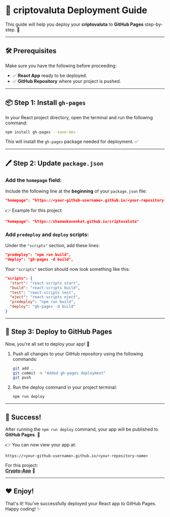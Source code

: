 # 🚀 criptovaluta Deployment Guide

This guide will help you deploy your **criptovaluta** to **GitHub Pages** step-by-step. 🌟

---

## 🛠️ Prerequisites

Make sure you have the following before proceeding:

- ✅ **React App** ready to be deployed.
- ✅ **GitHub Repository** where your project is pushed.

---

## 📦 Step 1: Install `gh-pages`

In your React project directory, open the terminal and run the following command:

```bash
npm install gh-pages --save-dev
```

This will install the `gh-pages` package needed for deployment. ✅

---

## 🖊️ Step 2: Update `package.json`

### Add the `homepage` field:
Include the following line at the **beginning** of your `package.json` file:

```json
"homepage": "https://<your-github-username>.github.io/<your-repository-name>"
```

👉 Example for this project:  
```json
"homepage": "https://shanmukavenkat.github.io/criptovaluta"
```

### Add `predeploy` and `deploy` scripts:
Under the `"scripts"` section, add these lines:

```json
"predeploy": "npm run build",
"deploy": "gh-pages -d build",
```

Your `"scripts"` section should now look something like this:

```json
"scripts": {
  "start": "react-scripts start",
  "build": "react-scripts build",
  "test": "react-scripts test",
  "eject": "react-scripts eject",
  "predeploy": "npm run build",
  "deploy": "gh-pages -d build"
}
```

---

## 🚀 Step 3: Deploy to GitHub Pages

Now, you're all set to deploy your app! 🎉

1. Push all changes to your GitHub repository using the following commands:

   ```bash
   git add .
   git commit -m "Added gh-pages deployment"
   git push
   ```

2. Run the deploy command in your project terminal:

   ```bash
   npm run deploy
   ```

---

## 🎉 Success!

After running the `npm run deploy` command, your app will be published to **GitHub Pages**. 🚀

👉 You can now view your app at:

```
https://<your-github-username>.github.io/<your-repository-name>
```

For this project:  
**[Crypto-App](https://shanmukavenkat.github.io/criptovaluta)** 🌟

---

## ❤️ Enjoy!

That's it! You've successfully deployed your React app to GitHub Pages. Happy coding! ✨

